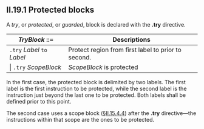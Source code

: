 ## II.19.1 Protected blocks

A *try*, or *protected*, or *guarded*, block is declared with the **.try** directive.

 | _TryBlock_ ::= | Descriptions
 | ---- | ----
 | `.try` _Label_ `to` _Label_ | Protect region from first label to prior to second.
 | \| `.try` _ScopeBlock_ | _ScopeBlock_ is protected

In the first case, the protected block is delimited by two labels. The first label is the first instruction to be protected, while the second label is the instruction just beyond the last one to be protected. Both labels shall be defined prior to this point.

The second case uses a scope block (§[II.15.4.4](ii.15.4.4-scope-blocks.md)) after the **.try** directive&mdash;the instructions within that scope are the ones to be protected.
